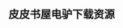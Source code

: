 ## 皮皮书屋电驴下载资源 

[The Handbook of Computational Linguistics and Natural Language Processing.pdf]: (ed2k://|file|The%20Handbook%20of%20Computational%20Linguistics%20and%20Natural%20Language%20Processing.pdf|3572833|e6d32fa224f2cda841c9ffb17c1528f3|h=d5lhlrtaeujpf637ykrbiajlh2x2bqcc|/)

[Embedded Multimedia Security Systems_ Algorithms and Architectures.pdf]: (ed2k://|file|Embedded%20Multimedia%20Security%20Systems_%20Algorithms%20and%20Architectures.pdf|4763768|00f945aa20da29d9b4aae2167595264d|h=4h4qeshbz5zxul7v5vxi4rjmwc23gizp|/)

[Microsoft SQL Server 2012 Integration Services_ An Expert Cookbook.pdf]: (ed2k://|file|Microsoft%20SQL%20Server%202012%20Integration%20Services_%20An%20Expert%20Cookbook.pdf|14558189|5ca3ab8e7b5f617544f9215523e27fb3|h=hblgq3aepzr32pg25qtczg4llr6iia5b|/)

[What is Dart_.pdf]: (ed2k://|file|What%20is%20Dart_.pdf|1788493|2ebdbf1a9b10088349bbb4adef358a06|h=hnnqzgxekqunox4p4jaact5jo22pdcig|/)

[Joomla! Start to Finish_ How to Plan, Execute, and Maintain Your Web Site.pdf]: (ed2k://|file|Joomla%21%20Start%20to%20Finish_%20How%20to%20Plan%2C%20Execute%2C%20and%20Maintain%20Your%20Web%20Site.pdf|17317476|74c8e212e8ad683fac1879d1fe7394ad|h=rib5uuc3tchgwspupongpmd2kgckybkd|/)

[Introduction to Scheduling.pdf]: (ed2k://|file|Introduction%20to%20Scheduling.pdf|4665867|ea09fd34374741dfcf8f30873eed72c2|h=iyryilnbirfbwu7s3r535zde3f72op4g|/)

[Inkscape 0.48 Essentials for Web Designers.pdf]: (ed2k://|file|Inkscape%200.48%20Essentials%20for%20Web%20Designers.pdf|15528961|230682620336e04f81d6e6b909aba9fe|h=3bediylkkei4ziorcuaq3jtt6ebj5yds|/)

[Eclipse RCP深入浅出.pdf]: (ed2k://|file|Eclipse%20RCP%E6%B7%B1%E5%85%A5%E6%B5%85%E5%87%BA.pdf|47518702|c6f348d64f67241d0217f21f0a80454b|h=iognfxcnj5nebrmyse2zyrye5fi6db35|/)

[The Design of Everyday Things.pdf]: (ed2k://|file|The%20Design%20of%20Everyday%20Things.pdf|5014342|4ef6ff7e68d47bcba1bda6009570b072|h=xqswy7nejdsefvckorrii6i6sfzh2scq|/)

[MySQL in a Nutshell.chm]: (ed2k://|file|MySQL%20in%20a%20Nutshell.chm|8585216|dcf45b2cb8e67fa4a546c881bd0943e1|h=jnxknfkc76do5trhd4s7zakjoa6xowl5|/)

[Taking Your Talent to the Web_ A Guide for the Transitioning Designer.pdf]: (ed2k://|file|Taking%20Your%20Talent%20to%20the%20Web_%20A%20Guide%20for%20the%20Transitioning%20Designer.pdf|9919967|a1042f2e88d98719840e747b86484477|h=6jlsbzyvggjpizpiv37alfjgn43sm5we|/)

[Head First PHP & MySQL.pdf]: (ed2k://|file|Head%20First%20PHP%20%26%20MySQL.pdf|69565244|388b629480af0bce299909d665799d51|h=voej7uytwg64foiv4p6xyyjiskjvwqqk|/)

[CUDA by Example_ An Introduction to General-Purpose GPU Programming.pdf]: (ed2k://|file|CUDA%20by%20Example_%20An%20Introduction%20to%20General-Purpose%20GPU%20Programming.pdf|4451011|b2336656a8065baf22408e4209cdd1a6|h=emfaeucjsgij2vtq6hife4armmfnc3u7|/)

[Software and Systems Traceability.pdf]: (ed2k://|file|Software%20and%20Systems%20Traceability.pdf|14284016|4f0f37deb49857018af0878a7d4a2138|h=z7wy4v52vbuvel3frvorvb463akaiemu|/)

[The Elements of Statistical Learning, 2nd Edition.pdf]: (ed2k://|file|The%20Elements%20of%20Statistical%20Learning%2C%202nd%20Edition.pdf|28932738|7d948a242c0c238c0d78d5f10ac8ecab|h=n7kaajxi4gxwzbgy7c2drdeo2ny5pglf|/)

[The Elements of Statistical Learning.pdf]: (ed2k://|file|The%20Elements%20of%20Statistical%20Learning.pdf|18783782|c4b32ebf61edd66eab9dfb68d7dddca4|h=25uocx5cblnwpdtojjetiqhccn2v7ufx|/)

[汇编语言（清晰版）.pdf]: (ed2k://|file|%E6%B1%87%E7%BC%96%E8%AF%AD%E8%A8%80%EF%BC%88%E6%B8%85%E6%99%B0%E7%89%88%EF%BC%89.pdf|35491085|38dd6f287a41bd67567efa8c339e3ed4|h=ur4itcjpctqwgqe2ks6ql3pjfrt2s2cl|/)

[Security for Web Services and Service-Oriented Architectures.pdf]: (ed2k://|file|Security%20for%20Web%20Services%20and%20Service-Oriented%20Architectures.pdf|2506100|066a761758315b6691132f3a9df58f29|h=j2tazw64a24dglejacs53tfjytsg2utt|/)

[Building Windows Phone Apps_ A Developer’s Guide.pdf]: (ed2k://|file|Building%20Windows%20Phone%20Apps_%20A%20Developer%E2%80%99s%20Guide.pdf|7506480|e049f103232321b9a641b10717727eec|h=dijued7lu54bpf4bwdphkbv3rl2frpjl|/)

[Knowledge Discovery with Support Vector Machines.pdf]: (ed2k://|file|Knowledge%20Discovery%20with%20Support%20Vector%20Machines.pdf|5265451|0ee7b42bbad9d8256ea1ec5a9122d25e|h=tpunyxhaw643je6dpw3l3jxmsgott6vf|/)

[Advanced ActionScript 3 with Design Patterns.chm]: (ed2k://|file|Advanced%20ActionScript%203%20with%20Design%20Patterns.chm|726799|4a62378db679b795c91442d1bed2ee9a|h=d2xuzf6fvcsekumtwndq5n25sc4abc35|/)

[Selenium 2 Testing Tools Beginner’s Guide.pdf]: (ed2k://|file|Selenium%202%20Testing%20Tools%20Beginner%E2%80%99s%20Guide.pdf|3214069|ed91edda566d506c1349c9b659c9a33f|h=5a37nzo2jjjvb6xzh3shc3624wwwkdiu|/)

[The Complete Windows 7 Shortcuts eBook.pdf]: (ed2k://|file|The%20Complete%20Windows%207%20Shortcuts%20eBook.pdf|1538802|801f28ade67551f41c29b12dfbcb05cc|h=2vqgnqz4hdnj4cz3janwyij2xg77bofc|/)

[自己动手写网络爬虫.pdf]: (ed2k://|file|%E8%87%AA%E5%B7%B1%E5%8A%A8%E6%89%8B%E5%86%99%E7%BD%91%E7%BB%9C%E7%88%AC%E8%99%AB.pdf|26852943|a558f56faba8734f2f6434b48ddac57e|h=y7d43qgx4zll3qvskdswamt5nf4mk2ab|/)

[Programming.WPF.2nd.Edition.pdf]: (ed2k://|file|Programming.WPF.2nd.Edition.pdf|10741701|4d40c7fe4aea5dff0925d988a6ce1569|h=scb22va4pd42wkdxna4fxyfgesav5t7v|/)

[Modern Operating Systems, 2nd Edition.chm]: (ed2k://|file|Modern%20Operating%20Systems%2C%202nd%20Edition.chm|4775373|abe9af239a4dc2d1cffe28e0ce931144|h=mi6k3vsn2olvwz2zed7ffaake6yrdi3d|/)

[哥德尔、艾舍尔、巴赫.pdf]: (ed2k://|file|%E5%93%A5%E5%BE%B7%E5%B0%94%E3%80%81%E8%89%BE%E8%88%8D%E5%B0%94%E3%80%81%E5%B7%B4%E8%B5%AB.pdf|36384817|3fa0612798475a3562ce5269fa107e14|h=auysnygnqbo6yrlwyetxdspc6z5a7r6r|/)

[Alfresco 3 Enterprise Content.pdf]: (ed2k://|file|Alfresco%203%20Enterprise%20Content.pdf|11949150|492e6e892564fc1b8ef7a55d53c39bb7|h=k4xkbczv5y3nfrz6lhx2qe2s2nw7qoro|/)

[敏捷软件开发：原则、模式与实践.pdf]: (ed2k://|file|%E6%95%8F%E6%8D%B7%E8%BD%AF%E4%BB%B6%E5%BC%80%E5%8F%91%EF%BC%9A%E5%8E%9F%E5%88%99%E3%80%81%E6%A8%A1%E5%BC%8F%E4%B8%8E%E5%AE%9E%E8%B7%B5.pdf|26074876|4995925fc4cd8519aa9474a5be32e9c5|h=wsdfqmzpksgee7mogjnx5l5aj6dxonsz|/)

[A Practical Guide to Information Architecture.pdf]: (ed2k://|file|A%20Practical%20Guide%20to%20Information%20Architecture.pdf|23161871|667943fad5b457c3584c0dae4d27dc7a|h=74lxfif4ykem67czfacis3t6quzqaun6|/)

[Web Design for Developers_ A Programmer’s Guide to Design Tools and Techniques.pdf]: (ed2k://|file|Web%20Design%20for%20Developers_%20A%20Programmer%E2%80%99s%20Guide%20to%20Design%20Tools%20and%20Techniques.pdf|5761824|7751da4d8d8080aed816f95142de6b64|h=2kc2m2vxtizqcb3557qplblguwymmo2u|/)

[Structure and Interpretation of Computer Programs, 2nd Edition.pdf]: (ed2k://|file|Structure%20and%20Interpretation%20of%20Computer%20Programs%2C%202nd%20Edition.pdf|2608796|dcb8a0af64b524fa15df9d2bae191c27|h=o5qm4b4gzdvfuffhybnu5edofavcxdly|/)

[Securing Information and Communications Systems_ Principles, Technologies, and Applications.pdf]: (ed2k://|file|Securing%20Information%20and%20Communications%20Systems_%20Principles%2C%20Technologies%2C%20and%20Applications.pdf|3242691|8dc59c571bd07f39991581be4c51c2ec|h=inuxojy3wxbgfpmakwo6rtkrowhq4n65|/)

[Drupal’s Building Blocks_ Quickly Building Web Sites with CCK, Views, and Panels.pdf]: (ed2k://|file|Drupal%E2%80%99s%20Building%20Blocks_%20Quickly%20Building%20Web%20Sites%20with%20CCK%2C%20Views%2C%20and%20Panels.pdf|5670345|c161d11fa35475005c1518e027c29b7a|h=r2e33o25oulhhfo3nejvlk2oeptv6qpf|/)

[指针的艺术.pdf]: (ed2k://|file|%E6%8C%87%E9%92%88%E7%9A%84%E8%89%BA%E6%9C%AF.pdf|45805842|25e19b869e4d5fdf777bcff87fd42db5|h=sgdnodvrrmlbvrwjgetla7llc4kaxbi6|/)

[tttttttt.pdf]: (ed2k://|file|tttttttt.pdf|333647|e32960fdae783256eb2396cf9645aeb0|h=ahllhzso7jehrgswf7kkpjsydmrv5nmn|/)

[The Well-Grounded Java Developer.pdf]: (ed2k://|file|The%20Well-Grounded%20Java%20Developer.pdf|18883556|29996ac2b90900ca4cba32121a48e07e|h=zdzv5fihi3aril7hp25fjfsvj4tnbz2y|/)

[Objective-C for Absolute Beginners, 2nd Edition.pdf]: (ed2k://|file|Objective-C%20for%20Absolute%20Beginners%2C%202nd%20Edition.pdf|9262310|34160175784fb3de02cbdf44b8b8aa9e|h=rggphav6xat3rtr6wkgnzwg3oguodqyt|/)

[Linux操作系统之奥秘.pdf]: (ed2k://|file|Linux%E6%93%8D%E4%BD%9C%E7%B3%BB%E7%BB%9F%E4%B9%8B%E5%A5%A5%E7%A7%98.pdf|51257416|6f832f34c176293cd3a6c29a33e8a39a|h=q3c7ng4mkk4rrqcvlbz7vy3h33ug45ba|/)

[Web入侵安全测试与对策.pdf]: (ed2k://|file|Web%E5%85%A5%E4%BE%B5%E5%AE%89%E5%85%A8%E6%B5%8B%E8%AF%95%E4%B8%8E%E5%AF%B9%E7%AD%96.pdf|42067375|afa847fd0ddba7cf0a7d0fa70e3ab968|h=fc2c6flczh4zmat3nclzsn5njuhgplqc|/)

[Professional ASP.NET Design Patterns.pdf]: (ed2k://|file|Professional%20ASP.NET%20Design%20Patterns.pdf|25295840|ceaab86b77e9dad242fd7f7ca4051f8f|h=5ochir3pkcsju5i7rprpuc7nlf3jistp|/)

[OpenCms 7 Development.pdf]: (ed2k://|file|OpenCms%207%20Development.pdf|5875812|2a62a210087d54901c7f76e8078c9cdd|h=alut43ywwk4j4ubr2nz6pia76qkgo5eh|/)

[C++ Design Patterns and Derivatives Pricing (Mathematics, Finance and Risk).pdf]: (ed2k://|file|C%2B%2B%20Design%20Patterns%20and%20Derivatives%20Pricing%20%28Mathematics%2C%20Finance%20and%20Risk%29.pdf|2064840|4f3ac65422456df3faf898ed4133daa5|h=notf3h6kvau4oqvm4muhaiywd2ex3hnv|/)

[Beginning OpenGL Game Programming.pdf]: (ed2k://|file|Beginning%20OpenGL%20Game%20Programming.pdf|49297913|3ec6c2863b6ffda832f780cd8bd37273|h=4qm73f5ft4f364ev4a5iqfwj5b6x4drw|/)

[Software Craftsmanship.chm]: (ed2k://|file|Software%20Craftsmanship.chm|339292|b00b8794d7ee785546173a0c6dfaf38b|h=4ui2bhfj52hfxikaz4mkoz3ibcc63k2i|/)

[Configuration Management Best Practices_ Practical Methods that Work in the Real World.pdf]: (ed2k://|file|Configuration%20Management%20Best%20Practices_%20Practical%20Methods%20that%20Work%20in%20the%20Real%20World.pdf|1497308|b5826bdfe3c62c7321f179d8962305e1|h=36wyakhj6rlyggrajhojh7veugnsnnjh|/)

[LDAP Programming, Management, and Integration.pdf]: (ed2k://|file|LDAP%20Programming%2C%20Management%2C%20and%20Integration.pdf|3391769|e0032d65d5dfe8d34d1be2c343eb8ef8|h=qsttuyknst4x45ddvrcgpnbnlt2rvvgm|/)

[SharePoint 2010 Field Guide.pdf]: (ed2k://|file|SharePoint%202010%20Field%20Guide.pdf|11561943|3c3b6409a12cf1eb7e4b7dd89c51f444|h=kk3rwtygfkfjgcyvctc44q3gjlplnbhg|/)

[玩法变了-淘宝卖家运赢弱品牌时代.pdf]: (ed2k://|file|%E7%8E%A9%E6%B3%95%E5%8F%98%E4%BA%86-%E6%B7%98%E5%AE%9D%E5%8D%96%E5%AE%B6%E8%BF%90%E8%B5%A2%E5%BC%B1%E5%93%81%E7%89%8C%E6%97%B6%E4%BB%A3.pdf|26573211|d8d07ebad5118717e1ab5fc2048a0f89|h=vnizyv3u47ns7hxvffiikpasrmjwvzay|/)

[TEMPLATE MATCHING TECHNIQUES IN COMPUTER VISION.pdf]: (ed2k://|file|TEMPLATE%20MATCHING%20TECHNIQUES%20IN%20COMPUTER%20VISION.pdf|10059673|a51f7a8485fe7d972e956ce6ed317ee2|h=ig7gx7njeuzjzrvrfph6gtutywmorvgk|/)

[Beginning CouchDB.pdf]: (ed2k://|file|Beginning%20CouchDB.pdf|6609096|99c7923608edb63dd8676db3935bb4cc|h=5xh3lpfwkobvgvym3k62p2yenxrkpv4g|/)

[PHP技术内幕.pdf]: (ed2k://|file|PHP%E6%8A%80%E6%9C%AF%E5%86%85%E5%B9%95.pdf|15275090|1234d8983084a9d8da7b8afc56808587|h=qzwwbfx72mojhyed7w2675t3xikjkvfw|/)

[科学鬼才：PICAXE单片机技术应用.pdf]: (ed2k://|file|%E7%A7%91%E5%AD%A6%E9%AC%BC%E6%89%8D%EF%BC%9APICAXE%E5%8D%95%E7%89%87%E6%9C%BA%E6%8A%80%E6%9C%AF%E5%BA%94%E7%94%A8.pdf|18417898|f028618ceaa9915b14f9ea93f84f356d|h=orw32zs7k535hwlsz73ijvvkjmgt5zqi|/)

[Windows图形编程.pdf]: (ed2k://|file|Windows%E5%9B%BE%E5%BD%A2%E7%BC%96%E7%A8%8B.pdf|30117345|e6012066a180af63eb1e6ab7b4ffe9f8|h=2yc6fvfu27cvsdwaaymfvu7ejorbyhw3|/)

[Fuzzy Control and Identification.pdf]: (ed2k://|file|Fuzzy%20Control%20and%20Identification.pdf|6846161|c972242e4ce5bd707c23e09ecab3097e|h=cddsy2qpfsslnqxlsbqgbxgkktjkc3bf|/)

[Exploring IBM eServer zSeries and S_390 Servers.pdf]: (ed2k://|file|Exploring%20IBM%20eServer%20zSeries%20and%20S_390%20Servers.pdf|4802426|a7aacae9db18183f39f771131105a917|h=7ykfczic65nswd5sabicc3sowytkr77v|/)

[Book of Vaadin 7 Edition.pdf]: (ed2k://|file|Book%20of%20Vaadin%207%20Edition.pdf|14805079|8a42d485d919a1e1ac9ce6ba81c438dd|h=cfe2n4gd5u4iyqrzdfjjhbv7agqxwvol|/)

[Teach Yourself VISUALLY Word 2010.pdf]: (ed2k://|file|Teach%20Yourself%20VISUALLY%20Word%202010.pdf|49384903|e3800956a882e725d89f972e90d44af2|h=nitjmblxehvzlwyv6rtkxa45sbvpqz64|/)

[OpenCL Programming by Example.pdf]: (ed2k://|file|OpenCL%20Programming%20by%20Example.pdf|3623510|deb6042ed07f4750cfcc2dbec35a328f|h=jc3bpzqinmznjwjhnou62hzp7edqrzli|/)

[Ruby Under a Microscope.pdf]: (ed2k://|file|Ruby%20Under%20a%20Microscope.pdf|12305887|8179a90b5d40a572d74250c2aed02f52|h=liawruovcdreqze6etkqffrfve4mdmad|/)

[Pro Visual C++_CLI and the .NET 3.5 Platform.pdf]: (ed2k://|file|Pro%20Visual%20C%2B%2B_CLI%20and%20the%20.NET%203.5%20Platform.pdf|26264272|159e51ebabd0a486e49488b1af4ea9d1|h=2g6smcqbznj2dbzksljgxcpqajro5d2t|/)

[Naive Set Theory.pdf]: (ed2k://|file|Naive%20Set%20Theory.pdf|9393214|fde9a7b3f7778ff5e03eb482a627f228|h=76gniowdincmu5ytmvjdoxdheunl54x6|/)

[Adobe AIR 1.5 Cookbook.pdf]: (ed2k://|file|Adobe%20AIR%201.5%20Cookbook.pdf|4270985|9e5e8ad398b32092778ac1e1ba94fb86|h=vpmexap74wqlxsbwn63oizj3llnhdm4k|/)

[数据结构与算法分析 Java语言描述(第2版).pdf]: (ed2k://|file|%E6%95%B0%E6%8D%AE%E7%BB%93%E6%9E%84%E4%B8%8E%E7%AE%97%E6%B3%95%E5%88%86%E6%9E%90%20Java%E8%AF%AD%E8%A8%80%E6%8F%8F%E8%BF%B0%28%E7%AC%AC2%E7%89%88%29.pdf|38678334|4bc43d058aa23fa7e5adc24f6c1008af|h=66vkp5sisktbbbuzvmeqqdh27jsbtthk|/)

[Scaling CouchDB.pdf]: (ed2k://|file|Scaling%20CouchDB.pdf|4770466|6a74498fd0ad3fafe2ff7c03e891d2dc|h=dk7etn6xpyyt5g77hfdkciyr3ntjpvvg|/)

[Getting Started with CouchDB.pdf]: (ed2k://|file|Getting%20Started%20with%20CouchDB.pdf|6078168|d300a045864f3b7d141312cfaa39d1a9|h=lsdec7j2uvrst3rwcwvzuksblerw25as|/)

[SCJP Sun Certified Programmer for Java 6 Exam 310-065.pdf]: (ed2k://|file|SCJP%20Sun%20Certified%20Programmer%20for%20Java%206%20Exam%20310-065.pdf|9186392|e2c04e72cc28188e335e07aa88160277|h=3grx5hzdvfr5c77h6snqhefppc776lvd|/)

[CouchDB_ The Definitive Guide.pdf]: (ed2k://|file|CouchDB_%20The%20Definitive%20Guide.pdf|3713007|3c0679608f7dd66458668edffabce62c|h=ll4lb577kqcb3m43ebume5ote45zu7gs|/)

[Network Warrior, 2nd Edition.pdf]: (ed2k://|file|Network%20Warrior%2C%202nd%20Edition.pdf|5990450|a007d10853be15575c64b025e7da0cc0|h=cazsfeenejkxq2gxjslc6pv5pd3dkh7g|/)

[Advanced C and C++ Compiling.pdf]: (ed2k://|file|Advanced%20C%20and%20C%2B%2B%20Compiling.pdf|30464733|a63096b7faeee2e522240f0c935372ca|h=5rnt2gu3xlmmr26fvmuoif7dxuxxc6xo|/)

[Writing and Querying MapReduce Views in CouchDB.pdf]: (ed2k://|file|Writing%20and%20Querying%20MapReduce%20Views%20in%20CouchDB.pdf|1965754|1a99ac05ac4d9c0823b4e2c5e763b47e|h=i5lo64twgbstq3mgaterytfldgak5j26|/)

[Beginning Microsoft Word 2010.pdf]: (ed2k://|file|Beginning%20Microsoft%20Word%202010.pdf|13884719|de361d0d37269e60251b2d7813d3fd8d|h=gxlhfeop22zo4tnzzrsglfc6hqcdan56|/)

[MOS 2010 Study Guide for Microsoft Excel Expert.pdf]: (ed2k://|file|MOS%202010%20Study%20Guide%20for%20Microsoft%20Excel%20Expert.pdf|14778232|12e8a4b49ccff7aa3fe75b392b071181|h=abqioyzjgwjjxfkpz5wz46oqiegrv3ei|/)

[The Definitive Guide to SQLite, Second Edition.pdf]: (ed2k://|file|The%20Definitive%20Guide%20to%20SQLite%2C%20Second%20Edition.pdf|6046984|aaabdcd718ad2c79707f8ef730324700|h=qoosvvys6hqcqceydxhnnscd2kxqknbb|/)

[Programming Language Pragmatics, Third Edition.chm]: (ed2k://|file|Programming%20Language%20Pragmatics%2C%20Third%20Edition.chm|7246275|ab40df31f4d0d0748e56338b7a6972de|h=5jg36egsamkvbtei7bxgdlj5tyvi5hzy|/)

[USB开发大全中文版—第四版.pdf]: (ed2k://|file|USB%E5%BC%80%E5%8F%91%E5%A4%A7%E5%85%A8%E4%B8%AD%E6%96%87%E7%89%88%E2%80%94%E7%AC%AC%E5%9B%9B%E7%89%88.pdf|43548120|d28786ce08b3d5a23e26cd23b38e5df5|h=u64nbdojhzlgipoe4ojsxa3jisi2w7cf|/)

[Adobe AIR (Adobe Integrated Runtime) with Ajax_ Visual QuickPro Guide.pdf]: (ed2k://|file|Adobe%20AIR%20%28Adobe%20Integrated%20Runtime%29%20with%20Ajax_%20Visual%20QuickPro%20Guide.pdf|14176725|54bec12e9395806e3c1d52a4e474b01e|h=qd7dizz2lwwn45bxmhxadp5tgvz4jcrm|/)

[Adobe AIR in Action.pdf]: (ed2k://|file|Adobe%20AIR%20in%20Action.pdf|15241392|6d64f2e2cc481787dc07b60f16ee9af7|h=rchfsdzkhr5roopo4q776xpdo22n4w3e|/)

[Object-Oriented PHP Concepts, Techniques,and Code.pdf]: (ed2k://|file|Object-Oriented%20PHP%20Concepts%2C%20Techniques%2Cand%20Code.pdf|4395479|e6b5834f663a8c402a056ebfe944a0bc|h=jw5n3htqzsv2arxzbr6tm3fqoko64bcz|/)

[OCA_OCP Oracle Database 11g All-in-One Exam Guide_ Exams 1Z0-051, 1Z0-052, 1Z0-053.pdf]: (ed2k://|file|OCA_OCP%20Oracle%20Database%2011g%20All-in-One%20Exam%20Guide_%20Exams%201Z0-051%2C%201Z0-052%2C%201Z0-053.pdf|20941487|091605e8c08dad187878ee64c70f4245|h=ky6tffwbc55vpbb6rye4orxs5bosfvih|/)

